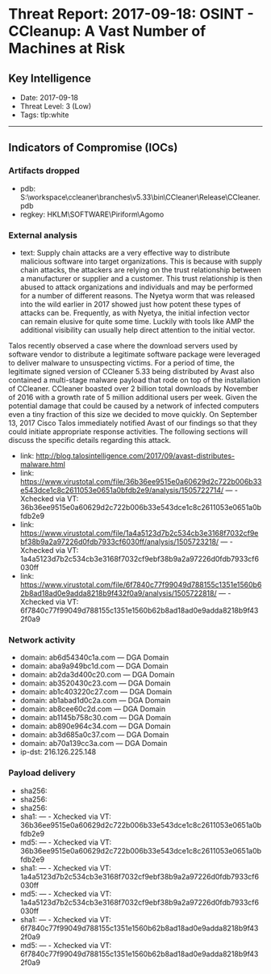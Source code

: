 # Threat Report: 2017-09-18: OSINT - CCleanup: A Vast Number of Machines at Risk


## Key Intelligence
* Date: 2017-09-18
* Threat Level: 3 (Low)
* Tags: tlp:white

---

## Indicators of Compromise (IOCs)
### Artifacts dropped
* pdb: S:\workspace\ccleaner\branches\v5.33\bin\CCleaner\Release\CCleaner.pdb
* regkey: HKLM\SOFTWARE\Piriform\Agomo

### External analysis
* text: Supply chain attacks are a very effective way to distribute malicious software into target organizations. This is because with supply chain attacks, the attackers are relying on the trust relationship between a manufacturer or supplier and a customer. This trust relationship is then abused to attack organizations and individuals and may be performed for a number of different reasons. The Nyetya worm that was released into the wild earlier in 2017 showed just how potent these types of attacks can be. Frequently, as with Nyetya, the initial infection vector can remain elusive for quite some time. Luckily with tools like AMP the additional visibility can usually help direct attention to the initial vector. 

Talos recently observed a case where the download servers used by software vendor to distribute a legitimate software package were leveraged to deliver malware to unsuspecting victims. For a period of time, the legitimate signed version of CCleaner 5.33 being distributed by Avast also contained a multi-stage malware payload that rode on top of the installation of CCleaner. CCleaner boasted over 2 billion total downloads by November of 2016 with a growth rate of 5 million additional users per week. Given the potential damage that could be caused by a network of infected computers even a tiny fraction of this size we decided to move quickly. On September 13, 2017 Cisco Talos immediately notified Avast of our findings so that they could initiate appropriate response activities. The following sections will discuss the specific details regarding this attack.
* link: http://blog.talosintelligence.com/2017/09/avast-distributes-malware.html
* link: https://www.virustotal.com/file/36b36ee9515e0a60629d2c722b006b33e543dce1c8c2611053e0651a0bfdb2e9/analysis/1505722714/ — - Xchecked via VT: 36b36ee9515e0a60629d2c722b006b33e543dce1c8c2611053e0651a0bfdb2e9
* link: https://www.virustotal.com/file/1a4a5123d7b2c534cb3e3168f7032cf9ebf38b9a2a97226d0fdb7933cf6030ff/analysis/1505723218/ — - Xchecked via VT: 1a4a5123d7b2c534cb3e3168f7032cf9ebf38b9a2a97226d0fdb7933cf6030ff
* link: https://www.virustotal.com/file/6f7840c77f99049d788155c1351e1560b62b8ad18ad0e9adda8218b9f432f0a9/analysis/1505722818/ — - Xchecked via VT: 6f7840c77f99049d788155c1351e1560b62b8ad18ad0e9adda8218b9f432f0a9

### Network activity
* domain: ab6d54340c1a.com — DGA Domain
* domain: aba9a949bc1d.com — DGA Domain
* domain: ab2da3d400c20.com — DGA Domain
* domain: ab3520430c23.com — DGA Domain
* domain: ab1c403220c27.com — DGA Domain
* domain: ab1abad1d0c2a.com — DGA Domain
* domain: ab8cee60c2d.com — DGA Domain
* domain: ab1145b758c30.com — DGA Domain
* domain: ab890e964c34.com — DGA Domain
* domain: ab3d685a0c37.com — DGA Domain
* domain: ab70a139cc3a.com — DGA Domain
* ip-dst: 216.126.225.148

### Payload delivery
* sha256: <sha256>
* sha256: <sha256>
* sha256: <sha256>
* sha1: <sha1> — - Xchecked via VT: 36b36ee9515e0a60629d2c722b006b33e543dce1c8c2611053e0651a0bfdb2e9
* md5: <md5> — - Xchecked via VT: 36b36ee9515e0a60629d2c722b006b33e543dce1c8c2611053e0651a0bfdb2e9
* sha1: <sha1> — - Xchecked via VT: 1a4a5123d7b2c534cb3e3168f7032cf9ebf38b9a2a97226d0fdb7933cf6030ff
* md5: <md5> — - Xchecked via VT: 1a4a5123d7b2c534cb3e3168f7032cf9ebf38b9a2a97226d0fdb7933cf6030ff
* sha1: <sha1> — - Xchecked via VT: 6f7840c77f99049d788155c1351e1560b62b8ad18ad0e9adda8218b9f432f0a9
* md5: <md5> — - Xchecked via VT: 6f7840c77f99049d788155c1351e1560b62b8ad18ad0e9adda8218b9f432f0a9
